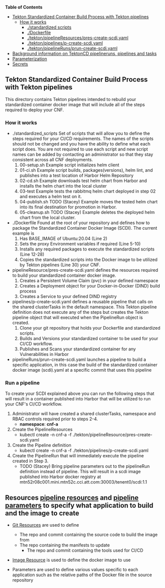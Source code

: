 **Table of Contents**
- [Tekton Standardized Container Build Process with Tekton pipelines](#tekton-standardized-container-build-process-with-tektoncd-pipelines)
  - [How it works](#howitworks)
    - [./standardized scripts](#./standardized-scripts)
    - [./Dockerfile](#./Dockerfile)
    - [./tekton/pipelineResources/pres-create-scdi.yaml](#./tekton/pipelineResources/pres-create-scdi.yaml)
    - [./tekton/pipelines/p-create-scdi.yaml](#./tekton/pipelines/p-create-scdi.yaml)
    - [./tekton/pipelineRuns/prun-create-scdi.yaml](#./tekton/pipelineRuns/prun-create-scdi.yaml)
- [Background information on TektonCD pipelineruns, pipelines and tasks](#background-information-on-tektoncd-pipelineruns-pipelines-and-tasks)
- [Parameterization](#parameterization)
- [Secrets](#secrets)

## Tekton Standardized Container Build Process with Tekton pipelines
This directory contains Tekton pipelines intended to rebuild your standardized container docker image that will include
all of the steps required to deploy your CNF.
### How it works
* ./standardized_scripts
Set of scripts that will allow you to define the steps required for your CI/CD requirements. The names of the scripts should
not be changed and you have the ability to define what each script does. You are not required to use each script and new script
names can be added by contacting an administrator so that they stay consistent across all CNF deployments.
  1. 00-setup.sh
  Example script initializes helm client
  2. 01-ci.sh
  Example script builds, packages(versions), helm lint, and publishes into a test location of Harbor Helm Repository
  3. 02-cd.sh
  Example downloads test helm chart from Harbor and installs the helm chart into the local cluster
  4. 03-test
  Example tests the rabbitmq helm chart deployed in step 02 and executes a helm test on it.
  5. 04-publish.sh
  TODO (Stacey) Example moves the tested helm chart into its final destination for promotion in Harbor.
  6. 05-cleanup.sh
  TODO (Stacey) Example deletes the deployed helm chart from the local cluster.
* ./Dockerfile
Found at the root of your repository and defines how to package the Standardized Container Docker Image (SCDI). The current example is
  1. Has BASE_IMAGE of Ubuntu:20.04 (Line 2)
  2. Sets the proxy Environment variables if required (Line 5-10)
  3. Installs any required packages to execute the standardized scripts (Line 12-28)
  4. Copies the standardized scripts into the Docker image to be utilized by Tekton pipelines (Line 30)
your CNF.
* pipelineResource/pres-create-scdi.yaml defines the resources required to build your standardized container docker image.
  1. Creates a Persistent Volume Claim (pvc) in your defined namespace
  2. Creates a Deployment object for your Docker-in-Docker (DIND) build process
  3. Creates a Service to your defined DIND registry
* pipelines/p-create-scdi.yaml defines a reusable pipeline that calls on the shared clusterTasks in the default namespace. This Tekton pipeline definition does not execute any of the steps but creates the Tekton pipeline object that will executed when the
PipelineRun object is created.
  1. Clone your git repository that holds your Dockerfile and standardized scripts.
  2. Builds and Versions your standardized container to be used for your CI/CD workflow.
  3. Publishes and Scans your standardized container for any Vulnerabilities in Harbor
* pipelineRuns/prun-create-scdi.yaml launches a pipeline to build a specific application, in this case the build of the standardized container docker image (scdi).yaml at a specific commit 
  that uses this pipeline

### Run a pipeline
To create your SCDI explained above you can run the following steps that will result in a container published into Harbor that will be utilized to run your CNF's CI/CD workflow.
1. Administrator will have created a shared clusterTasks, namespace and RBAC controls required prior to steps 2-4.
   * **namespace**: **cnf-a**
2. Create the PipelineResources
   * kubectl create -n cnf-a -f ./tekton/pipelineResource/pres-create-scdi.yaml
3. Create the Pipeline definition
   * kubectl create -n cnf-a -f ./tekton/pipelines/p-create-scdi.yaml
4. Create the PipelineRun that will immediately execute the pipeline created in Step 3.
   * TODO (Stacey) Bring pipeline parameters out to the pipelineRun definition instead of pipeline.
This will result in a scdi image published into Harbor docker registry at mtn52r08c001.mini.mtn52c.cci.att.com:30003/tenent0/scdi:1.1
     




## Resources [pipeline resources](https://github.com/tektoncd/pipeline/blob/master/docs/resources.md) and [pipeline parameters](https://github.com/tektoncd/pipeline/blob/master/docs/pipelines.md#parameters) to specify what application to build and the image to create
  * [Git Resources](https://github.com/tektoncd/pipeline/blob/master/docs/resources.md#git-resource) are used to define
    * The repo and commit containing the source code to build the image from
    * The repo containing the manifests to update
       * The repo and commit containing the tools used for CI/CD
  * [Image Resource](https://github.com/tektoncd/pipeline/blob/master/docs/resources.md#image-resource) is used to define
    the docker image to use

  * Parameters are used to define various values specific to each application such as the relative paths of the Docker file
    in the source repository

